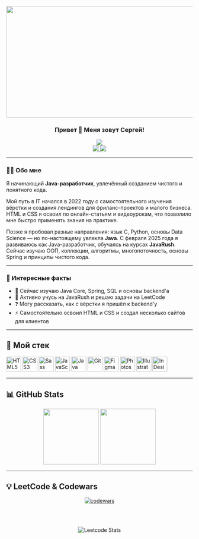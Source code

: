 <div align="center">
  <img src="https://user-images.githubusercontent.com/74038190/225813708-98b745f2-7d22-48cf-9150-083f1b00d6c9.gif" height="300" width="600" />
</div>  

### <div align="center">Привет 👋 Меня зовут Сергей!</div>  

<div align="center">
  <img src="https://komarev.com/ghpvc/?username=sszaickin2&style=flat-square" />
</div>  

<div align="center">
  <a href="https://github.com/sszaickin2" target="_blank">
    <img src="https://img.shields.io/badge/github-%2324292e.svg?&style=for-the-badge&logo=github&logoColor=white" />
  </a>
  <a href="https://t.me/Sergey_Zaickin" target="_blank">
    <img src="https://img.shields.io/badge/Telegram-2CA5E0?style=for-the-badge&logo=telegram&logoColor=white" />
  </a>
</div>  

---

### 👨‍💻 Обо мне

Я начинающий **Java-разработчик**, увлечённый созданием чистого и понятного кода.

Мой путь в IT начался в 2022 году с самостоятельного изучения вёрстки и создания лендингов для фриланс-проектов и малого бизнеса. HTML и CSS я освоил по онлайн-статьям и видеоурокам, что позволило мне быстро применять знания на практике.

Позже я пробовал разные направления: язык C, Python, основы Data Science — но по-настоящему увлекла **Java**. С февраля 2025 года я развиваюсь как Java-разработчик, обучаясь на курсах **JavaRush**. Сейчас изучаю ООП, коллекции, алгоритмы, многопоточность, основы Spring и принципы чистого кода.

---

### 🧠 Интересные факты

- 🔭 Сейчас изучаю Java Core, Spring, SQL и основы backend'а  
- 🌱 Активно учусь на JavaRush и решаю задачи на LeetCode  
- ❓ Могу рассказать, как с вёрстки я пришёл к backend'у  
- ⚡ Самостоятельно освоил HTML и CSS и создал несколько сайтов для клиентов  

---

## 🚀 Мой стек

<div align="left">
  <img src="https://profilinator.rishav.dev/skills-assets/html5-original-wordmark.svg" alt="HTML5" height="40" />
  <img src="https://profilinator.rishav.dev/skills-assets/css3-original-wordmark.svg" alt="CSS3" height="40" />
  <img src="https://profilinator.rishav.dev/skills-assets/sass-original.svg" alt="Sass" height="40" />
  <img src="https://profilinator.rishav.dev/skills-assets/javascript-original.svg" alt="JavaScript" height="40" />
  <img src="https://profilinator.rishav.dev/skills-assets/java-original-wordmark.svg" alt="Java" height="40" />
  <img src="https://profilinator.rishav.dev/skills-assets/git-scm-icon.svg" alt="Git" height="40" />
  <img src="https://profilinator.rishav.dev/skills-assets/figma-icon.svg" alt="Figma" height="40" />
  <img src="https://profilinator.rishav.dev/skills-assets/photoshop-plain.svg" alt="Photoshop" height="40" />
  <img src="https://profilinator.rishav.dev/skills-assets/adobe_illustrator-icon.svg" alt="Illustrator" height="40" />
  <img src="https://profilinator.rishav.dev/skills-assets/adobeindesign.svg" alt="InDesign" height="40" />
</div>

---

## 📊 GitHub Stats

<div align="center">
  <img src="https://github-readme-stats.vercel.app/api?username=sszaickin2&show_icons=true&count_private=true&hide_border=true" height="150" />
  <img src="https://github-readme-stats.vercel.app/api/top-langs/?username=sszaickin2&hide_border=true&layout=compact" height="150" />
</div>

---

## 💡 LeetCode & Codewars

<div align="center">
  
[![codewars](https://www.codewars.com/users/sergey.kul/badges/large)](https://www.codewars.com/users/sergey.kul)


<br/><br/>

<img src="https://leetcard.jacoblin.cool/gupy?theme=transparent" alt="Leetcode Stats" />

</div>

